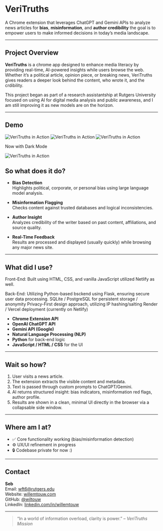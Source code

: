 # VeriTruths

A Chrome extension that leverages ChatGPT and Gemini APIs to analyze news articles for **bias**, **misinformation**, and **author credibility** the goal is to empower users to make informed decisions in today’s media landscape.

---

## Project Overview

**VeriTruths** is a chrome app designed to enhance media literacy by providing real-time, AI-powered insights while users browse the web. Whether it’s a political article, opinion piece, or breaking news, VeriTruths gives readers a deeper look behind the content, who wrote it, and the crdibility.

This project began as part of a research assistantship at Rutgers University focused on using AI for digital media analysis and public awareness, and I am still improving it as new models are on the horizon.

---
## Demo

![VeriTruths in Action](VeriUI.gif)
![VeriTruths in Action](VeriUI2.gif)
![VeriTruths in Action](VeriUI3.gif)

Now with Dark Mode 

![VeriTruths in Action](VeriUI-DarkMode.gif)

## So what does it do?

- **Bias Detection**  
  Highlights political, corporate, or personal bias using large language model analysis.

- **Misinformation Flagging**  
  Checks content against trusted databases and logical inconsistencies.

- **Author Insight**  
  Analyzes credibility of the writer based on past content, affiliations, and source quality.

- **Real-Time Feedback**  
  Results are processed and displayed (usually quickly) while browsing any major news site.

---

## What did I use?

Front-End:
Built using HTML, CSS, and vanilla JavaScript
utilized Netlify as well.

Back-End:
Utilizing Python-based bsckend using Flask, ensuring secure user data processing. 
SQLite / PostgreSQL for persistent storage / anonymity 
Privacy-First design approach, utilizing IP hashing/salting
Render / Vercel deployment (currently on Netlify) 


- **Chrome Extension API**
- **OpenAI ChatGPT API**
- **Gemini API (Google)**
- **Natural Language Processing (NLP)**
- **Python** for back-end logic
- **JavaScript / HTML / CSS** for the UI

---

## Wait so how?

1. User visits a news article.
2. The extension extracts the visible content and metadata.
3. Text is passed through custom prompts to ChatGPT/Gemini.
4. AI returns structured insight: bias indicators, misinformation red flags, author profile.
5. Results are shown in a clean, minimal UI directly in the browser via a collapsable side window.

---

## Where am I at?
- ✅ Core functionality working (bias/misinformation detection)
- ⚙️ UX/UI refinement in progress
- 🔒 Codebase private for now :)


---

## Contact

**Seb**  
Email: [wft6@rutgers.edu](mailto:wft6@rutgers.edu)  
Website: [willemtouw.com](https://willemtouw.com)  
GitHub: [@wiltouw](https://github.com/wiltouw)  
LinkedIn: [linkedin.com/in/willemtouw](https://linkedin.com/in/willemtouw)

---

> “In a world of information overload, clarity is power.” – *VeriTruths Mission*

